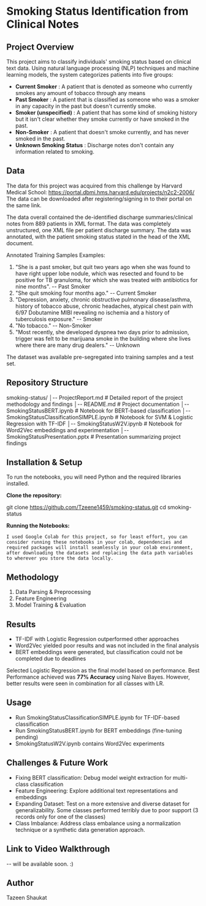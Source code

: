 # Smoking Status Identification from Clinical Notes  

## Project Overview  
This project aims to classify individuals' smoking status based on clinical text data. Using natural language processing (NLP) techniques and machine learning models, the system categorizes patients into five groups:  

- **Current Smoker**  : A patient that is denoted as someone who currently smokes any amount of tobacco through any means
- **Past Smoker**  :  A patient that is classified as someone who was a smoker in any capacity in the past but doesn't currently smoke. 
- **Smoker (unspecified)**  : A patient that has some kind of smoking history but it isn't clear whether they smoke currently or have smoked in the past.
- **Non-Smoker**  : A patient that doesn't smoke currently, and has never smoked in the past.
- **Unknown Smoking Status**  : Discharge notes don't contain any information related to smoking. 



## Data 

The data for this project was acquired from this challenge by Harvard Medical School: https://portal.dbmi.hms.harvard.edu/projects/n2c2-2006/ The data can be downloaded after registering/signing in to their portal on the same link. 

The data overall contained the de-identified discharge summaries/clinical notes from 889 patients in XML format. The data was completely unstructured, one XML file per patient discharge summary. The data was annotated, with the patient smoking status stated in the head of the XML document. 

Annotated Training Samples Examples:

1. "She is a past smoker, but quit two years ago when she was found to have right upper lobe nodule, which was resected and found to be positive for TB granuloma, for which she was treated with antibiotics for nine months". -- Past Smoker
2. "She quit smoking four months ago." -- Current Smoker
3. "Depression, anxiety, chronic obstructive pulmonary disease/asthma, history of tobacco abuse, chronic headaches, atypical chest pain with 6/97 Dobutamine MIBI revealing no ischemia and a history of tuberculosis exposure." -- Smoker
4. "No tobacco." -- Non-Smoker
5. "Most recently, she developed dyspnea two days prior to admission, trigger was felt to be marijuana smoke in the building where she lives where there are many drug dealers." -- Unknown

The dataset was available pre-segregated into training samples and a test set.  

## Repository Structure  


smoking-status/ │-- ProjectReport.md # Detailed report of the project methodology and findings
│-- README.md # Project documentation
│-- SmokingStatusBERT.ipynb # Notebook for BERT-based classification
│-- SmokingStatusClassificationSIMPLE.ipynb # Notebook for SVM & Logistic Regression with TF-IDF
│-- SmokingStatusW2V.ipynb # Notebook for Word2Vec embeddings and experimentation
│-- SmokingStatusPresentation.pptx # Presentation summarizing project findings


## Installation & Setup  
To run the notebooks, you will need Python and the required libraries installed.  

**Clone the repository:**  
   
   git clone https://github.com/Tzeene1459/smoking-status.git
   cd smoking-status

**Running the Notebooks:**

    I used Google Colab for this project, so for least effort, you can consider running these notebooks in your colab, dependencies and required packages will install seamlessly in your colab environment, after downloading the datasets and replacing the data path variables to wherever you store the data locally. 

## Methodology

1. Data Parsing & Preprocessing
2. Feature Engineering
3. Model Training & Evaluation

## Results 

- TF-IDF with Logistic Regression outperformed other approaches
- Word2Vec yielded poor results and was not included in the final analysis
- BERT embeddings were generated, but classification could not be completed due to deadlines 

Selected Logistic Regression as the final model based on performance. Best Performance achieved was **77% Accuracy** using Naive Bayes. However, better results were seen in combination for all classes with LR.  

## Usage

- Run SmokingStatusClassificationSIMPLE.ipynb for TF-IDF-based classification
- Run SmokingStatusBERT.ipynb for BERT embeddings (fine-tuning pending)
- SmokingStatusW2V.ipynb contains Word2Vec experiments

## Challenges & Future Work

- Fixing BERT classification: Debug model weight extraction for multi-class classification
- Feature Engineering: Explore additional text representations and embeddings
- Expanding Dataset: Test on a more extensive and diverse dataset for generalizability. Some classes performed terribly due to poor support (3 records only for one of the classes)
- Class Imbalance: Address class embalance using a normalization technique or a synthetic data generation approach. 

## Link to Video Walkthrough 

-- will be available soon. :) 

## Author 

Tazeen Shaukat

